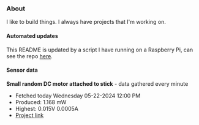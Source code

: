 ### About
I like to build things. I always have projects that I'm working on.

#### Automated updates
This README is updated by a script I have running on a Raspberry Pi, can see the repo [here](https://github.com/jdc-cunningham/raspi-git-repo-updater).

#### Sensor data


**Small random DC motor attached to stick** - data gathered every minute
- Fetched today Wednesday 05-22-2024 12:00 PM
- Produced: 1.168 mW
- Highest: 0.015V 0.0005A
- [Project link](https://github.com/jdc-cunningham/turbine-raspi)